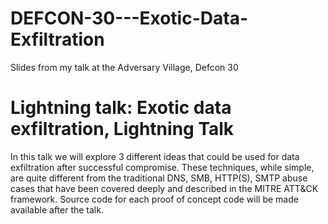 # DEFCON-30---Exotic-Data-Exfiltration
Slides from my talk at the Adversary Village, Defcon 30

# Lightning talk: Exotic data exfiltration, Lightning Talk

In this talk we will explore 3 different ideas that could be used for data exfiltration after successful compromise. These techniques, while simple, are quite different from the traditional DNS, SMB, HTTP(S), SMTP abuse cases that have been covered deeply and described in the MITRE ATT&CK framework. Source code for each proof of concept code will be made available after the talk.
